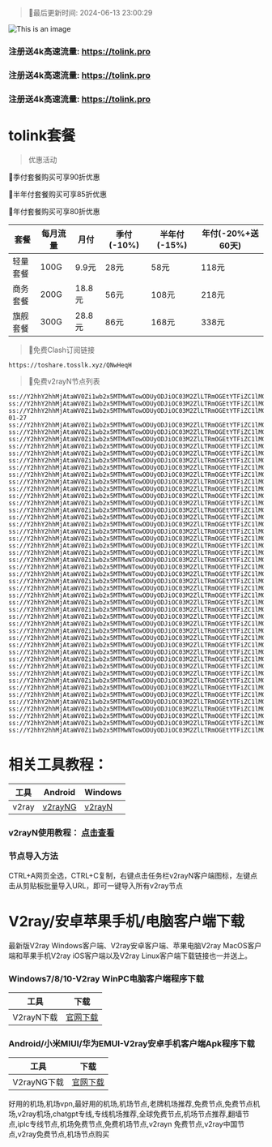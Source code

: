 >🚀最后更新时间: 2024-06-13 23:00:29

![This is an image](https://raw.githubusercontent.com/tolinkshare/freenode/main/tolink.jpg)

### 注册送4k高速流量: https://tolink.pro
### 注册送4k高速流量: https://tolink.pro
### 注册送4k高速流量: https://tolink.pro

# tolink套餐
>优惠活动

🚀季付套餐购买可享90折优惠

🚀半年付套餐购买可享85折优惠

🚀年付套餐购买可享80折优惠

| 套餐 | 每月流量 | 月付 | 季付(-10%) | 半年付(-15%) | 年付(-20%+送60天) |
| ------------- | ------------- | ------------- | ------------- | ------------- | ------------- |
| 轻量套餐 | 100G | 9.9元 | 28元 | 58元 |  118元 |
| 商务套餐 | 200G | 18.8元 | 56元 | 108元 |  218元 |
| 旗舰套餐 | 300G | 28.8元 | 86元 | 168元 |  338元 |
      

>🚀免费Clash订阅链接

```
https://toshare.tosslk.xyz/QNwHeqH
```


>🚀免费v2rayN节点列表

```
ss://Y2hhY2hhMjAtaWV0Zi1wb2x5MTMwNTowODUyODJiOC03M2ZlLTRmOGEtYTFiZC1lMGVlYWQyNzFmZDE@free.6vczxw.xyz:30016#%E5%89%A9%E4%BD%99%E6%B5%81%E9%87%8F%EF%BC%9A10%20GB
ss://Y2hhY2hhMjAtaWV0Zi1wb2x5MTMwNTowODUyODJiOC03M2ZlLTRmOGEtYTFiZC1lMGVlYWQyNzFmZDE@free.6vczxw.xyz:30016#%E8%B7%9D%E7%A6%BB%E4%B8%8B%E6%AC%A1%E9%87%8D%E7%BD%AE%E5%89%A9%E4%BD%99%EF%BC%9A14%20%E5%A4%A9
ss://Y2hhY2hhMjAtaWV0Zi1wb2x5MTMwNTowODUyODJiOC03M2ZlLTRmOGEtYTFiZC1lMGVlYWQyNzFmZDE@free.6vczxw.xyz:30016#%E5%A5%97%E9%A4%90%E5%88%B0%E6%9C%9F%EF%BC%9A2034-01-27
ss://Y2hhY2hhMjAtaWV0Zi1wb2x5MTMwNTowODUyODJiOC03M2ZlLTRmOGEtYTFiZC1lMGVlYWQyNzFmZDE@free.6vczxw.xyz:30016#v2rayng%E6%97%A0%E6%B3%95%E4%BD%BF%E7%94%A8%E7%9A%84%E7%94%A8%E6%88%B7%E8%AF%B7%E4%B8%8B%E8%BD%BDclash%20for%20android
ss://Y2hhY2hhMjAtaWV0Zi1wb2x5MTMwNTowODUyODJiOC03M2ZlLTRmOGEtYTFiZC1lMGVlYWQyNzFmZDE@free.6vczxw.xyz:30016#%E2%98%85%E6%96%B0%E7%94%A8%E6%88%B7%E6%B3%A8%E5%86%8C%E9%80%812G%E9%AB%98%E9%80%9F%E6%B5%81%E9%87%8F
ss://Y2hhY2hhMjAtaWV0Zi1wb2x5MTMwNTowODUyODJiOC03M2ZlLTRmOGEtYTFiZC1lMGVlYWQyNzFmZDE@free.6vczxw.xyz:30016#%E2%98%85%E4%BD%BF%E7%94%A8%E5%89%8D%E9%9C%80%E8%A6%81%E5%8D%B8%E8%BD%BD%E5%8F%8D%E8%AF%88APP
ss://Y2hhY2hhMjAtaWV0Zi1wb2x5MTMwNTowODUyODJiOC03M2ZlLTRmOGEtYTFiZC1lMGVlYWQyNzFmZDE@free.6vczxw.xyz:30016#%E2%98%85%E6%B0%B8%E4%B9%85%E5%9F%9F%E5%90%8D%E5%8F%91%E5%B8%83%E9%A1%B5%20a.topubr.xyz
ss://Y2hhY2hhMjAtaWV0Zi1wb2x5MTMwNTowODUyODJiOC03M2ZlLTRmOGEtYTFiZC1lMGVlYWQyNzFmZDE@free.6vczxw.xyz:30016#%E2%98%85%E6%97%A0%E6%B3%95%E4%BD%BF%E7%94%A8%E8%AF%B7%E6%9D%A5%E5%AE%98%E7%BD%91%E6%9B%B4%E6%96%B0%E8%AE%A2%E9%98%85
ss://Y2hhY2hhMjAtaWV0Zi1wb2x5MTMwNTowODUyODJiOC03M2ZlLTRmOGEtYTFiZC1lMGVlYWQyNzFmZDE@free.6vczxw.xyz:30016#%E2%98%85%E6%9C%80%E6%96%B0%E5%AE%98%E7%BD%91%E5%9C%B0%E5%9D%80%3A%20a.tolinkss.pro
ss://Y2hhY2hhMjAtaWV0Zi1wb2x5MTMwNTowODUyODJiOC03M2ZlLTRmOGEtYTFiZC1lMGVlYWQyNzFmZDE@free.6vczxw.xyz:41141#%F0%9F%87%AD%F0%9F%87%B0%E9%A6%99%E6%B8%AF01%20%7C%201x%20HK
ss://Y2hhY2hhMjAtaWV0Zi1wb2x5MTMwNTowODUyODJiOC03M2ZlLTRmOGEtYTFiZC1lMGVlYWQyNzFmZDE@free.6vczxw.xyz:41143#%F0%9F%87%AD%F0%9F%87%B0%E9%A6%99%E6%B8%AF02%20%7C%201x%20HK
ss://Y2hhY2hhMjAtaWV0Zi1wb2x5MTMwNTowODUyODJiOC03M2ZlLTRmOGEtYTFiZC1lMGVlYWQyNzFmZDE@free.6vczxw.xyz:41145#%F0%9F%87%AD%F0%9F%87%B0%E9%A6%99%E6%B8%AF03%20%7C%201x%20HK
ss://Y2hhY2hhMjAtaWV0Zi1wb2x5MTMwNTowODUyODJiOC03M2ZlLTRmOGEtYTFiZC1lMGVlYWQyNzFmZDE@free.6vczxw.xyz:41147#%F0%9F%87%AD%F0%9F%87%B0%E9%A6%99%E6%B8%AF04%20%7C%201x%20HK
ss://Y2hhY2hhMjAtaWV0Zi1wb2x5MTMwNTowODUyODJiOC03M2ZlLTRmOGEtYTFiZC1lMGVlYWQyNzFmZDE@free.6vczxw.xyz:41149#%F0%9F%87%AD%F0%9F%87%B0%E9%A6%99%E6%B8%AF05%20%7C%201x%20HK
ss://Y2hhY2hhMjAtaWV0Zi1wb2x5MTMwNTowODUyODJiOC03M2ZlLTRmOGEtYTFiZC1lMGVlYWQyNzFmZDE@free.6vczxw.xyz:41151#%F0%9F%87%AD%F0%9F%87%B0%E9%A6%99%E6%B8%AF06%20%7C%201x%20HK
ss://Y2hhY2hhMjAtaWV0Zi1wb2x5MTMwNTowODUyODJiOC03M2ZlLTRmOGEtYTFiZC1lMGVlYWQyNzFmZDE@free.6vczxw.xyz:41153#%F0%9F%87%AD%F0%9F%87%B0%E9%A6%99%E6%B8%AF07%20%7C%201x%20HK
ss://Y2hhY2hhMjAtaWV0Zi1wb2x5MTMwNTowODUyODJiOC03M2ZlLTRmOGEtYTFiZC1lMGVlYWQyNzFmZDE@free.6vczxw.xyz:41111#%F0%9F%87%AF%F0%9F%87%B5%E6%97%A5%E6%9C%AC01%20%7C%201x%20JP
ss://Y2hhY2hhMjAtaWV0Zi1wb2x5MTMwNTowODUyODJiOC03M2ZlLTRmOGEtYTFiZC1lMGVlYWQyNzFmZDE@free.6vczxw.xyz:41113#%F0%9F%87%AF%F0%9F%87%B5%E6%97%A5%E6%9C%AC02%20%7C%201x%20JP
ss://Y2hhY2hhMjAtaWV0Zi1wb2x5MTMwNTowODUyODJiOC03M2ZlLTRmOGEtYTFiZC1lMGVlYWQyNzFmZDE@free.6vczxw.xyz:41115#%F0%9F%87%AF%F0%9F%87%B5%E6%97%A5%E6%9C%AC03%20%7C%201x%20JP
ss://Y2hhY2hhMjAtaWV0Zi1wb2x5MTMwNTowODUyODJiOC03M2ZlLTRmOGEtYTFiZC1lMGVlYWQyNzFmZDE@free.6vczxw.xyz:41171#%F0%9F%87%B8%F0%9F%87%AC%E6%96%B0%E5%8A%A0%E5%9D%A101%20%7C%201x%20SG
ss://Y2hhY2hhMjAtaWV0Zi1wb2x5MTMwNTowODUyODJiOC03M2ZlLTRmOGEtYTFiZC1lMGVlYWQyNzFmZDE@free.6vczxw.xyz:41173#%F0%9F%87%B8%F0%9F%87%AC%E6%96%B0%E5%8A%A0%E5%9D%A102%20%7C%201x%20SG
ss://Y2hhY2hhMjAtaWV0Zi1wb2x5MTMwNTowODUyODJiOC03M2ZlLTRmOGEtYTFiZC1lMGVlYWQyNzFmZDE@free.6vczxw.xyz:41175#%F0%9F%87%B8%F0%9F%87%AC%E6%96%B0%E5%8A%A0%E5%9D%A103%20%7C%201x%20SG
ss://Y2hhY2hhMjAtaWV0Zi1wb2x5MTMwNTowODUyODJiOC03M2ZlLTRmOGEtYTFiZC1lMGVlYWQyNzFmZDE@free.6vczxw.xyz:41211#%F0%9F%87%BA%F0%9F%87%B8%E7%BE%8E%E5%9B%BD01%20%7C%201x%20US
ss://Y2hhY2hhMjAtaWV0Zi1wb2x5MTMwNTowODUyODJiOC03M2ZlLTRmOGEtYTFiZC1lMGVlYWQyNzFmZDE@free.6vczxw.xyz:41213#%F0%9F%87%BA%F0%9F%87%B8%E7%BE%8E%E5%9B%BD02%20%7C%201x%20US
ss://Y2hhY2hhMjAtaWV0Zi1wb2x5MTMwNTowODUyODJiOC03M2ZlLTRmOGEtYTFiZC1lMGVlYWQyNzFmZDE@free.6vczxw.xyz:41215#%F0%9F%87%BA%F0%9F%87%B8%E7%BE%8E%E5%9B%BD03%20%7C%201x%20US
ss://Y2hhY2hhMjAtaWV0Zi1wb2x5MTMwNTowODUyODJiOC03M2ZlLTRmOGEtYTFiZC1lMGVlYWQyNzFmZDE@free.6vczxw.xyz:41217#%F0%9F%87%BA%F0%9F%87%B8%E7%BE%8E%E5%9B%BD04%20%7C%201x%20US
ss://Y2hhY2hhMjAtaWV0Zi1wb2x5MTMwNTowODUyODJiOC03M2ZlLTRmOGEtYTFiZC1lMGVlYWQyNzFmZDE@free.6vczxw.xyz:41219#%F0%9F%87%BA%F0%9F%87%B8%E7%BE%8E%E5%9B%BD05%20%7C%201x%20US
ss://Y2hhY2hhMjAtaWV0Zi1wb2x5MTMwNTowODUyODJiOC03M2ZlLTRmOGEtYTFiZC1lMGVlYWQyNzFmZDE@free.6vczxw.xyz:41221#%F0%9F%87%BA%F0%9F%87%B8%E7%BE%8E%E5%9B%BD06%20%7C%201x%20US
ss://Y2hhY2hhMjAtaWV0Zi1wb2x5MTMwNTowODUyODJiOC03M2ZlLTRmOGEtYTFiZC1lMGVlYWQyNzFmZDE@free.6vczxw.xyz:41241#%F0%9F%87%B9%F0%9F%87%BC%E5%8F%B0%E6%B9%BE01%20%7C%201x%20TW
ss://Y2hhY2hhMjAtaWV0Zi1wb2x5MTMwNTowODUyODJiOC03M2ZlLTRmOGEtYTFiZC1lMGVlYWQyNzFmZDE@free.6vczxw.xyz:41243#%F0%9F%87%B9%F0%9F%87%BC%E5%8F%B0%E6%B9%BE02%20%7C%201x%20TW
ss://Y2hhY2hhMjAtaWV0Zi1wb2x5MTMwNTowODUyODJiOC03M2ZlLTRmOGEtYTFiZC1lMGVlYWQyNzFmZDE@free.6vczxw.xyz:41245#%F0%9F%87%B9%F0%9F%87%BC%E5%8F%B0%E6%B9%BE03%20%7C%201x%20TW
ss://Y2hhY2hhMjAtaWV0Zi1wb2x5MTMwNTowODUyODJiOC03M2ZlLTRmOGEtYTFiZC1lMGVlYWQyNzFmZDE@free.6vczxw.xyz:41247#%F0%9F%87%B9%F0%9F%87%BC%E5%8F%B0%E6%B9%BE04%20%7C%201x%20TW
ss://Y2hhY2hhMjAtaWV0Zi1wb2x5MTMwNTowODUyODJiOC03M2ZlLTRmOGEtYTFiZC1lMGVlYWQyNzFmZDE@free.6vczxw.xyz:41249#%F0%9F%87%B9%F0%9F%87%BC%E5%8F%B0%E6%B9%BE05%20%7C%201x%20TW
ss://Y2hhY2hhMjAtaWV0Zi1wb2x5MTMwNTowODUyODJiOC03M2ZlLTRmOGEtYTFiZC1lMGVlYWQyNzFmZDE@free.6vczxw.xyz:41271#%F0%9F%87%AC%F0%9F%87%A7%E8%8B%B1%E5%9B%BD01%20%7C%201x%20UK
ss://Y2hhY2hhMjAtaWV0Zi1wb2x5MTMwNTowODUyODJiOC03M2ZlLTRmOGEtYTFiZC1lMGVlYWQyNzFmZDE@free.6vczxw.xyz:41311#%F0%9F%87%B0%F0%9F%87%B7%E9%9F%A9%E5%9B%BD01%20%7C%201x%20KR
ss://Y2hhY2hhMjAtaWV0Zi1wb2x5MTMwNTowODUyODJiOC03M2ZlLTRmOGEtYTFiZC1lMGVlYWQyNzFmZDE@free.6vczxw.xyz:41341#%F0%9F%87%B5%F0%9F%87%AD%E8%8F%B2%E5%BE%8B%E5%AE%BE01%20%7C%201x%20PH
ss://Y2hhY2hhMjAtaWV0Zi1wb2x5MTMwNTowODUyODJiOC03M2ZlLTRmOGEtYTFiZC1lMGVlYWQyNzFmZDE@free.6vczxw.xyz:41371#%F0%9F%87%AE%F0%9F%87%B3%E5%8D%B0%E5%BA%A601%20%7C%201x%20IN
ss://Y2hhY2hhMjAtaWV0Zi1wb2x5MTMwNTowODUyODJiOC03M2ZlLTRmOGEtYTFiZC1lMGVlYWQyNzFmZDE@free.6vczxw.xyz:41411#%F0%9F%87%A6%F0%9F%87%BA%E6%BE%B3%E5%A4%A7%E5%88%A9%E4%BA%9A01%20%7C%201x%20AU
ss://Y2hhY2hhMjAtaWV0Zi1wb2x5MTMwNTowODUyODJiOC03M2ZlLTRmOGEtYTFiZC1lMGVlYWQyNzFmZDE@free.6vczxw.xyz:41441#%F0%9F%87%A8%F0%9F%87%A6%E5%8A%A0%E6%8B%BF%E5%A4%A701%20%7C%201x%20CA
ss://Y2hhY2hhMjAtaWV0Zi1wb2x5MTMwNTowODUyODJiOC03M2ZlLTRmOGEtYTFiZC1lMGVlYWQyNzFmZDE@free.6vczxw.xyz:41471#%F0%9F%87%A9%F0%9F%87%AA%E5%BE%B7%E5%9B%BD01%20%7C%201x%20DE
ss://Y2hhY2hhMjAtaWV0Zi1wb2x5MTMwNTowODUyODJiOC03M2ZlLTRmOGEtYTFiZC1lMGVlYWQyNzFmZDE@free.6vczxw.xyz:41511#%F0%9F%87%B7%F0%9F%87%BA%E4%BF%84%E7%BD%97%E6%96%AF01%20%7C%201x%20RU
ss://Y2hhY2hhMjAtaWV0Zi1wb2x5MTMwNTowODUyODJiOC03M2ZlLTRmOGEtYTFiZC1lMGVlYWQyNzFmZDE@free.6vczxw.xyz:41571#%F0%9F%87%B9%F0%9F%87%B7%E5%9C%9F%E8%80%B3%E5%85%B601%20%7C%201x%20TR
ss://Y2hhY2hhMjAtaWV0Zi1wb2x5MTMwNTowODUyODJiOC03M2ZlLTRmOGEtYTFiZC1lMGVlYWQyNzFmZDE@free.6vczxw.xyz:41641#%F0%9F%87%BB%F0%9F%87%B3%E8%B6%8A%E5%8D%9701%20%7C%201x%20VN
ss://Y2hhY2hhMjAtaWV0Zi1wb2x5MTMwNTowODUyODJiOC03M2ZlLTRmOGEtYTFiZC1lMGVlYWQyNzFmZDE@free.6vczxw.xyz:41671#%F0%9F%87%A7%F0%9F%87%B7%E5%B7%B4%E8%A5%BF01%20%7C%201x%20BR
ss://Y2hhY2hhMjAtaWV0Zi1wb2x5MTMwNTowODUyODJiOC03M2ZlLTRmOGEtYTFiZC1lMGVlYWQyNzFmZDE@free.6vczxw.xyz:30010#%F0%9F%87%AF%F0%9F%87%B5%E6%97%A5%E6%9C%AC%E3%80%90%E7%89%B9%E6%AE%8A%E5%9C%B0%E5%8C%BA%E7%9B%B4%E8%BF%9E%E3%80%91
ss://Y2hhY2hhMjAtaWV0Zi1wb2x5MTMwNTowODUyODJiOC03M2ZlLTRmOGEtYTFiZC1lMGVlYWQyNzFmZDE@free.6vczxw.xyz:30020#%F0%9F%87%B8%F0%9F%87%AC%E6%96%B0%E5%8A%A0%E5%9D%A1%E3%80%90%E7%89%B9%E6%AE%8A%E5%9C%B0%E5%8C%BA%E7%9B%B4%E8%BF%9E%E3%80%91
ss://Y2hhY2hhMjAtaWV0Zi1wb2x5MTMwNTowODUyODJiOC03M2ZlLTRmOGEtYTFiZC1lMGVlYWQyNzFmZDE@free.6vczxw.xyz:30030#%F0%9F%87%BA%F0%9F%87%B8%E7%BE%8E%E5%9B%BD%E3%80%90%E7%89%B9%E6%AE%8A%E5%9C%B0%E5%8C%BA%E7%9B%B4%E8%BF%9E%E3%80%91
```

# 相关工具教程：

| 工具 | Android | Windows |
| ------------- | ------------- | ------------- |
| v2ray | [v2rayNG](https://github.com/2dust/v2rayNG/releases/download/1.8.14/v2rayNG_1.8.14.apk) | [v2rayN](https://github.com/2dust/v2rayN/releases/download/6.33/v2rayN-With-Core.zip) |

### v2rayN使用教程： [点击查看](https://github.com/freefq/tutorials)

### 节点导入方法
CTRL+A网页全选，CTRL+C复制，右键点击任务栏v2rayN客户端图标，左键点击从剪贴板批量导入URL，即可一键导入所有v2ray节点



# V2ray/安卓苹果手机/电脑客户端下载
最新版V2ray Windows客户端、V2ray安卓客户端、苹果电脑V2ray MacOS客户端和苹果手机V2ray iOS客户端以及V2ray Linux客户端下载链接也一并送上。

### Windows7/8/10-V2ray WinPC电脑客户端程序下载

| 工具 | 下载 |
| ------------- | ------------- |
| V2rayN下载 | [官网下载](https://github.com/2dust/v2rayN/releases) | 

### Android/小米MIUI/华为EMUI-V2ray安卓手机客户端Apk程序下载

| 工具 | 下载 |
| ------------- | ------------- |
| V2rayNG下载 | [官网下载](https://github.com/2dust/v2rayNG/releases) | 



好用的机场,机场vpn,最好用的机场,机场节点,老牌机场推荐,免费节点,免费节点机场,v2ray机场,chatgpt专线,专线机场推荐,全球免费节点,机场节点推荐,翻墙节点,iplc专线节点,机场免费节点,免费机场节点,v2rayn 免费节点,v2ray中国节点,v2ray免费节点,机场节点购买
